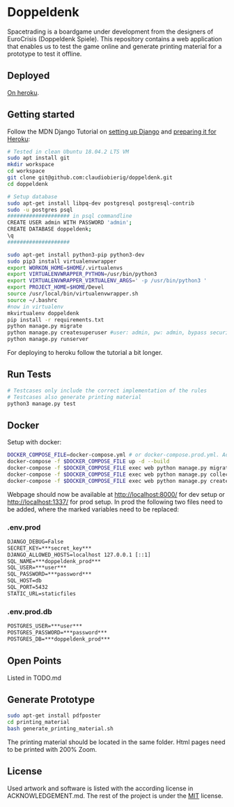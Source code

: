 # Doppeldenk

Spacetrading is a boardgame under development from the designers of EuroCrisis (Doppeldenk Spiele). This repository contains a web application that enables us to test the game online and generate printing material for a prototype to test it offline.

## Deployed

[On heroku](https://whispering-hollows-23926.herokuapp.com/).

## Getting started

Follow the MDN Django Tutorial on [setting up Django](https://developer.mozilla.org/en-US/docs/Learn/Server-side/Django/development_environment) and [preparing it for Heroku](https://developer.mozilla.org/en-US/docs/Learn/Server-side/Django/Deployment#Update_the_app_for_Heroku):

~~~bash
# Tested in clean Ubuntu 18.04.2 LTS VM
sudo apt install git
mkdir workspace
cd workspace
git clone git@github.com:claudiobierig/doppeldenk.git
cd doppeldenk

# Setup database
sudo apt-get install libpq-dev postgresql postgresql-contrib
sudo -u postgres psql
#################### in psql commandline
CREATE USER admin WITH PASSWORD 'admin';
CREATE DATABASE doppeldenk;
\q
####################

sudo apt-get install python3-pip python3-dev
sudo pip3 install virtualenvwrapper
export WORKON_HOME=$HOME/.virtualenvs
export VIRTUALENVWRAPPER_PYTHON=/usr/bin/python3
export VIRTUALENVWRAPPER_VIRTUALENV_ARGS=' -p /usr/bin/python3 '
export PROJECT_HOME=$HOME/Devel
source /usr/local/bin/virtualenvwrapper.sh
source ~/.bashrc
#now in virtualenv
mkvirtualenv doppeldenk
pip install -r requirements.txt
python manage.py migrate
python manage.py createsuperuser #user: admin, pw: admin, bypass security for local setup
python manage.py runserver
~~~

For deploying to heroku follow the tutorial a bit longer.

## Run Tests

~~~bash
# Testcases only include the correct implementation of the rules
# Testcases also generate printing material
python3 manage.py test
~~~

## Docker

Setup with docker:

~~~bash
DOCKER_COMPOSE_FILE=docker-compose.yml # or docker-compose.prod.yml. Add the .env files below first.
docker-compose -f $DOCKER_COMPOSE_FILE up -d --build
docker-compose -f $DOCKER_COMPOSE_FILE exec web python manage.py migrate --noinput
docker-compose -f $DOCKER_COMPOSE_FILE exec web python manage.py collectstatic --no-input --clear
docker-compose -f $DOCKER_COMPOSE_FILE exec web python manage.py createsuperuser
~~~

Webpage should now be available at [http://localhost:8000/](http://localhost:8000/) for dev setup or [http://localhost:1337/](http://localhost:1337/) for prod setup. In prod the following two files need to be added, where the marked variables need to be replaced:

### .env.prod

~~~txt
DJANGO_DEBUG=False
SECRET_KEY=***secret_key***
DJANGO_ALLOWED_HOSTS=localhost 127.0.0.1 [::1]
SQL_NAME=***doppeldenk_prod***
SQL_USER=***user***
SQL_PASSWORD=***password***
SQL_HOST=db
SQL_PORT=5432
STATIC_URL=staticfiles
~~~

### .env.prod.db

~~~txt
POSTGRES_USER=***user***
POSTGRES_PASSWORD=***password***
POSTGRES_DB=***doppeldenk_prod***
~~~

## Open Points

Listed in TODO.md

## Generate Prototype

~~~bash
sudo apt-get install pdfposter
cd printing_material
bash generate_printing_material.sh
~~~

The printing material should be located in the same folder. Html pages need to be printed with 200% Zoom.

## License

Used artwork and software is listed with the according license in ACKNOWLEDGEMENT.md. The rest of the project is under the [MIT](https://opensource.org/licenses/MIT) license.
